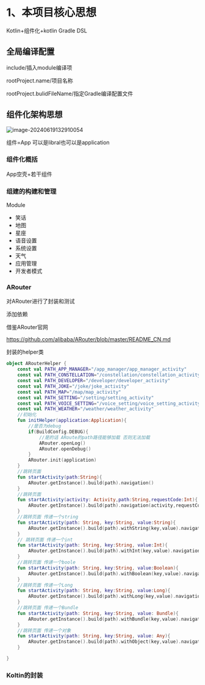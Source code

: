 # 1、本项目核心思想

Kotlin+组件化+kotlin Gradle DSL

## 全局编译配置 

include/插入module编译项

rootProject.name/项目名称

rootProject.bulidFileName/指定Gradle编译配置文件

## 组件化架构思想

![image-20240619132910054](https://cdn.jsdelivr.net/gh/mlf0214/blogImage@main/img/202406191329233.png)

组件=App 可以是libral也可以是application

### 组件化概括

App空壳+若干组件

### 组建的构建和管理
Module
* 笑话
* 地图
* 星座
* 语音设置
* 系统设置
* 天气
* 应用管理
* 开发者模式

### ARouter

对ARouter进行了封装和测试

添加依赖

借鉴ARouter官网

https://github.com/alibaba/ARouter/blob/master/README_CN.md

封装的helper类

```kotlin
object ARouterHelper {
    const val PATH_APP_MANAGER="/app_manager/app_manager_activity"
    const val PATH_CONSTELLATION="/constellation/constellation_activity"
    const val PATH_DEVELOPER="/developer/developer_activity"
    const val PATH_JOKE="/joke/joke_activity"
    const val PATH_MAP="/map/map_activity"
    const val PATH_SETTING="/setting/setting_activity"
    const val PATH_VOICE_SETTING="/voice_setting/voice_setting_activity"
    const val PATH_WEATHER="/weather/weather_activity"
    //初始化
    fun initHelper(application:Application){
        //是否为debug 
        if(BuildConfig.DEBUG){
            //是的话 ARoute的path路径能够加载 否则无法加载
            ARouter.openLog()
            ARouter.openDebug()
        }
        ARouter.init(application)
    }
    //跳转页面
    fun startActivity(path:String){
        ARouter.getInstance().build(path).navigation()
    }
    //跳转页面
    fun startActivity(activity: Activity,path:String,requestCode:Int){
        ARouter.getInstance().build(path).navigation(activity,requestCode)
    }
    //跳转页面 传递一个string
    fun startActivity(path: String, key:String, value:String){
        ARouter.getInstance().build(path).withString(key,value).navigation()
    }
    // 跳转页面 传递一个int
    fun startActivity(path: String, key:String, value:Int){
        ARouter.getInstance().build(path).withInt(key,value).navigation()
    }
    //跳转页面 传递一个boole
    fun startActivity(path: String, key:String, value:Boolean){
        ARouter.getInstance().build(path).withBoolean(key,value).navigation()
    }
    //跳转页面 传递一个Long
    fun startActivity(path: String, key:String, value:Long){
        ARouter.getInstance().build(path).withLong(key,value).navigation()
    }
    //跳转页面 传递一个Bundle
    fun startActivity(path: String, key:String, value: Bundle){
        ARouter.getInstance().build(path).withBundle(key,value).navigation()
    }
    //跳转页面 传递一个对象
    fun startActivity(path: String, key:String, value: Any){
        ARouter.getInstance().build(path).withObject(key,value).navigation()
    }

}
```



### Koltin的封装



